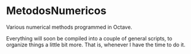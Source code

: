 # MetodosNumericos
Various numerical methods programmed in Octave. 

Everything will soon be compiled into a couple of general scripts, to organize things a little bit more. That is, whenever I have the time to do it. 
